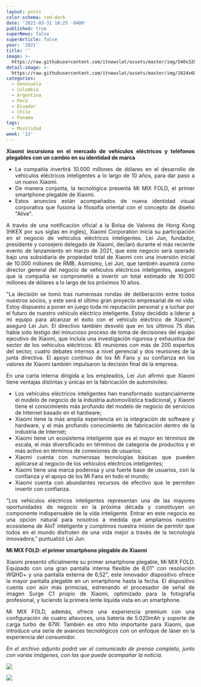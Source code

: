 ```yaml
---
layout: posts
color-schema: red-dark
date: '2021-03-31 18:25 -0400'
published: true
superNews: false
superArticle: false
year: '2021'
title: ''
image: >-
  https://raw.githubusercontent.com/itnewslat/assets/master/img/540x320/Xiaomi-Electric-p.jpg
detail-image: >-
  https://raw.githubusercontent.com/itnewslat/assets/master/img/1024x680/Xiaomi-Electric-g.jpg
categories:
  - Venezuela
  - Colombia
  - Argentina
  - Perú
  - Ecuador
  - Chile
  - Panama
tags:
  - Movilidad
week: '13'
---
```

<p style="text-align: justify;"><strong>Xiaomi incursiona en el mercado de vehículos eléctricos y teléfonos plegables con un cambio en su identidad de marca</strong></p>

<ul style="text-align: justify;">
	<li>La compañía invertirá 10.000 millones de dólares en el desarrollo de vehículos eléctricos inteligentes a lo largo de 10 años, para dar paso a un nuevo Xiaomi.</li>
	<li>De manera conjunta, la tecnológica presenta Mi MIX FOLD, el primer smartphone plegable de Xiaomi.</li>
	<li>Estos anuncios están acompañados de nueva identidad visual corporativa que fusiona la filosofía oriental con el concepto de diseño "Alive".</li>
</ul>
<p style="text-align: justify;">A través de una notificación oficial a la Bolsa de Valores de Hong Kong (HKEX por sus siglas en inglés), Xiaomi Corporation inicia su participación en el negocio de vehículos eléctricos inteligentes. Lei Jun, fundador, presidente y consejero delegado de Xiaomi, declaró durante el más reciente evento de lanzamiento en marzo de 2021, que este negocio será operado bajo una subsidiaria de propiedad total de Xiaomi con una inversión inicial de 10.000 millones de RMB. Asimismo, Lei Jun, que también asumirá como director general del negocio de vehículos eléctricos inteligentes, aseguró que la compañía se comprometió a invertir un total estimado de 10.000 millones de dólares a lo largo de los próximos 10 años.</p>
<p style="text-align: justify;">"La decisión se tomó tras numerosas rondas de deliberación entre todos nuestros socios, y este será el último gran proyecto empresarial de mi vida. Estoy dispuesto a poner en juego toda mi reputación personal y a luchar por el futuro de nuestro vehículo eléctrico inteligente. Estoy decidido a liderar a mi equipo para alcanzar el éxito con el vehículo eléctrico de Xiaomi", aseguró Lei Jun. El directivo también desveló que en los últimos 75 días había sido testigo del minucioso proceso de toma de decisiones del equipo ejecutivo de Xiaomi, que incluía una investigación rigurosa y exhaustiva del sector de los vehículos eléctricos: 85 reuniones con más de 200 expertos del sector, cuatro debates internos a nivel gerencial y dos reuniones de la junta directiva. El apoyo continuo de los Mi Fans y su confianza en los valores de Xiaomi también impulsaron la decisión final de la empresa.</p>
<p style="text-align: justify;">En una carta interna dirigida a los empleados, Lei Jun afirmó que Xiaomi tiene ventajas distintas y únicas en la fabricación de automóviles:</p>

<ul style="text-align: justify;">
	<li>Los vehículos eléctricos inteligentes han transformado sustancialmente el modelo de negocio de la industria automovilística tradicional, y Xiaomi tiene el conocimiento más profundo del modelo de negocio de servicios de Internet basado en el hardware;</li>
	<li>Xiaomi tiene la más amplia experiencia en la integración de software y hardware, y el más profundo conocimiento de fabricación dentro de la industria de Internet;</li>
	<li>Xiaomi tiene un ecosistema inteligente que es el mayor en términos de escala, el más diversificado en términos de categoría de productos y el más activo en términos de conexiones de usuarios;</li>
	<li>Xiaomi cuenta con numerosas tecnologías básicas que pueden aplicarse al negocio de los vehículos eléctricos inteligentes;</li>
	<li>Xiaomi tiene una marca poderosa y una fuerte base de usuarios, con la confianza y el apoyo de los Mi Fans en todo el mundo;</li>
	<li>Xiaomi cuenta con abundantes recursos de efectivo que le permiten invertir con confianza.</li>
</ul>
<p style="text-align: justify;">"Los vehículos eléctricos inteligentes representan una de las mayores oportunidades de negocio en la próxima década y constituyen un componente indispensable de la vida inteligente. Entrar en este negocio es una opción natural para nosotros a medida que ampliamos nuestro ecosistema de AIoT inteligente y cumplimos nuestra misión de permitir que todos en el mundo disfruten de una vida mejor a través de la tecnología innovadora,” puntualizó Lei Jun.</p>
<p style="text-align: justify;"><strong>Mi MIX FOLD: el primer smartphone plegable de Xiaomi</strong></p>
<p style="text-align: justify;">Xiaomi presentó oficialmente su primer smartphone plegable, Mi MIX FOLD. Equipado con una gran pantalla interna flexible de 8,01" con resolución WQHD+ y una pantalla externa de 6,52", este innovador dispositivo ofrece la mayor pantalla plegable en un smartphone hasta la fecha. El dispositivo cuenta con aún más primicias, estrenando el procesador de señal de imagen Surge C1 propio de Xiaomi, optimizado para la fotografía profesional, y luciendo la primera lente líquida vista en un smartphone.</p>
<p style="text-align: justify;">Mi MIX FOLD, además, ofrece una experiencia premium con una configuración de cuatro altavoces, una batería de 5.020mAh y soporte de carga turbo de 67W. También es otro hito importante para Xiaomi, que introduce una serie de avances tecnológicos con un enfoque de láser en la experiencia del consumidor.</p>
<p style="text-align: justify;"><em>En el archivo adjunto podrá ver el comunicado de prensa completo, junto con varias imágenes, con las que puede acompañar la noticia. </em></p>

![]({https://raw.githubusercontent.com/itnewslat/assets/master/img/540x320/Xiaomi-Electric-p.jpg)

<img src="https://tracker.metricool.com/c3po.jpg?hash=56f88a41e39ab42c063cc51676587a04"/>
